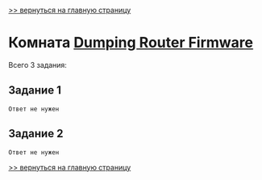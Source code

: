 [>> вернуться на главную страницу](https://github.com/BEPb/tryhackme/blob/master/README.md)

# Комната [Dumping Router Firmware](https://tryhackme.com/r/room/rfirmware) 

Всего 3 задания:
## Задание 1

```commandline
Ответ не нужен
```

## Задание 2

```commandline
Ответ не нужен
```



[>> вернуться на главную страницу](https://github.com/BEPb/tryhackme/blob/master/README.md)